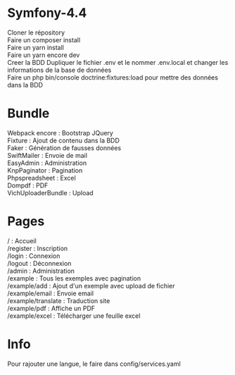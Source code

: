 # Symfony-4.4

Cloner le répository<br/>
Faire un composer install<br/>
Faire un yarn install<br/>
Faire un yarn encore dev<br/>
Creer la BDD
Dupliquer le fichier .env et le nommer .env.local et changer les informations de la base de données<br/>
Faire un php bin/console doctrine:fixtures:load pour mettre des données dans la BDD

# Bundle

Webpack encore : Bootstrap JQuery<br/>
Fixture : Ajout de contenu dans la BDD<br/>
Faker : Génération de fausses données<br/>
SwiftMailer : Envoie de mail<br/>
EasyAdmin : Administration<br/>
KnpPaginator : Pagination<br/>
Phpspreadsheet : Excel<br/>
Dompdf : PDF<br/>
VichUploaderBundle : Upload<br/>

# Pages

/ : Accueil<br/>
/register : Inscription<br/>
/login : Connexion<br/>
/logout : Déconnexion<br/>
/admin : Administration<br/>
/example : Tous les exemples avec pagination<br/>
/example/add : Ajout d'un exemple avec upload de fichier<br/>
/example/email : Envoie email<br/>
/example/translate : Traduction site<br/>
/example/pdf : Affiche un PDF<br/>
/example/excel : Télécharger une feuille excel<br/>

# Info

Pour rajouter une langue, le faire dans config/services.yaml<br/>
